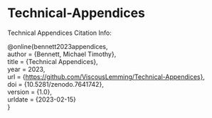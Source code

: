 # Technical-Appendices
Technical Appendices Citation Info:

@online{bennett2023appendices, \
     author = {Bennett, Michael Timothy}, \
     title = {Technical Appendices}, \
     year = 2023, \
     url = {https://github.com/ViscousLemming/Technical-Appendices}, \
     doi = {10.5281/zenodo.7641742}, \
     version = {1.0}, \
     urldate = {2023-02-15} \
}
